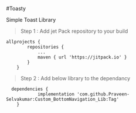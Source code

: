 #Toasty

Simple Toast Library 

> Step 1 : Add jet Pack repository to your build 


```
allprojects {
		repositories {
			...
			maven { url 'https://jitpack.io' }
		}
	}
```	
  
  > Step 2 : Add below library to the dependancy
  
```
  dependencies {
	        implementation 'com.github.Praveen-Selvakumar:Custom_BottomNavigation_Lib:Tag'
	}
```

